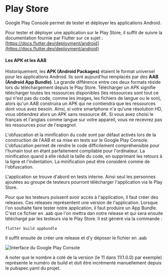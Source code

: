 # Play Store

Google Play Console permet de tester et déployer les applications Android.

Pour tester et déployer une application sur le Play Store, il suffit de suivre la documentation fournie par Flutter sur ce sujet : [https://docs.flutter.dev/deployment/android](https://docs.flutter.dev/deployment/android)

#### Les APK et les AAB

Historiquement, les **APK (Android Packages)** étaient le format universel pour les applications Android. Ils sont aujourd'hui remplacés par des **AAB (Android App Bundle)**. La grande différence entre ces deux formats réside lors du téléchargement depuis le Play Store. Télécharger un APK signifie télécharger toutes les ressources disponibles (les ressources sont tout ce qui n'est pas du code, comme les images, les fichiers de langue ou le son), alors qu'un AAB construira un APK qui ne contiendra que les ressources dont vous avez besoin. Ainsi, si votre smartphone n'a qu'une résolution HD, vous obtiendrez alors un APK sans ressource 4K. Si vous avez choisi le français et l'anglais comme langue sur votre appareil,  vous ne recevrez pas les ressources pour de l'espagnol.



L'obfuscation et la minification du code sont par défaut activés lors de la construction de l'AAB et sa mise en tests sur le Google Play Console. L'obfuscation permet de rendre le code difficilement compréhensible pour l'humain tout en étant parfaitement compilable pour l'ordinateur. La minification quand à elle réduit la taille du code, en supprimant les retours à la ligne et l'indentation. La minification peut être considéré comme de l'obfuscation.&#x20;

L'application se trouve d'abord en tests interne. Ainsi seul les personnes ajoutées au groupe de testeurs pourront télécharger l'application via le Play Store.

Pour que les testeurs puissent avoir accès à l'application, il faut créer des releases. Ces releases représentent une version de l'application. Lorsque l'on souhaite faire tester notre application, il faut produire un App Bundle. C'est ce fichier en .aab que l'on mettra dan notre release et qui sera ensuite téléchargé par les testeurs via le Play Store. Il est généré via la commande :&#x20;

```
flutter build appbundle
```

Il suffit ensuite de créer une release et d'y déposer le fichier en .aab

![Interface du Google Play Console](<../../.gitbook/assets/Capture d’écran 2022-06-01 à 13.12.54.png>)

A noter que le nombre à coté de la version (le 11 dans 11(1.0.0) par exemple) représente le numéro de build et doit être incrémenté manuellement depuis le pubspec.yaml du projet.
